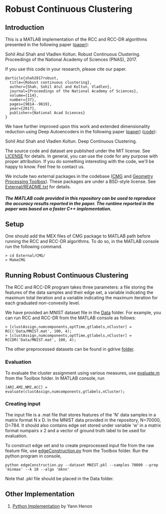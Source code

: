 # Robust Continuous Clustering #

## Introduction ##

This is a MATLAB implementation of the RCC and RCC-DR algorithms presented in the following paper ([paper](http://www.pnas.org/content/early/2017/08/28/1700770114.abstract)):

Sohil Atul Shah and Vladlen Koltun. Robust Continuous Clustering. Proceedings of the National Academy of Sciences (PNAS), 2017.

If you use this code in your research, please cite our paper.
```
@article{shah2017robust,
  title={Robust continuous clustering},
  author={Shah, Sohil Atul and Koltun, Vladlen},
  journal={Proceedings of the National Academy of Sciences},
  volume={114},
  number={37},
  pages={9814--9819},
  year={2017},
  publisher={National Acad Sciences}
}
```

We have further improved upon this work and extended dimensionality reduction using Deep Autoencoders in the following paper ([paper](http://arxiv.org/abs/1803.01449)) ([code](https://github.com/shahsohil/DCC)):

Sohil Atul Shah and Vladlen Koltun. Deep Continuous Clustering.

The source code and dataset are published under the MIT license. See [LICENSE](LICENSE) for details. In general, you can use the code for any purpose with proper attribution. If you do something interesting with the code, we'll be happy to know. Feel free to contact us.

We include two external packages in the codebase ([CMG](http://www.cs.cmu.edu/~jkoutis/cmg.html) and [Geometry Processing Toolbox](https://github.com/alecjacobson/gptoolbox)). These packages are under a BSD-style license. See [External/README.txt](source/External/README.txt) for details.

##### The MATLAB code provided in this repository can be used to reproduce the accuracy results reported in the paper. The runtime reported in the paper was based on a faster C++ implementation. #####

## Setup ##

One should add the MEX files of CMG package to MATLAB path before running the RCC and RCC-DR algorithms. To do so, in the MATLAB console run the following command.

```
> cd External/CMG/
> MakeCMG
```

## Running Robust Continuous Clustering ##

The RCC and RCC-DR program takes three parameters: a file storing the features of the data samples and their edge set, a variable indicating the maximum total iteration and a variable indicating the maximum iteration for each graduated non-convexity level.

We have provided an MNIST dataset file in the [Data](Data) folder. For example, you can run RCC and RCC-DR from the MATLAB console as follows:

```
> [clustAssign,numcomponents,optTime,gtlabels,nCluster] = RCC('Data/MNIST.mat', 100, 4);
> [clustAssign,numcomponents,optTime,gtlabels,nCluster] = RCCDR('Data/MNIST.mat', 100, 4);
```
The other preprocessed datasets can be found in gdrive [folder](https://drive.google.com/drive/folders/1vN4IpmjJvRngaGkLSyKVsPaoGXL02mFf?usp=sharing).

### Evaluation ###
To evaluate the cluster assignment using various measures, use [evaluate.m](Toolbox/evaluate.m) from the Toolbox folder. In MATLAB console, run
```
[ARI,AMI,NMI,ACC] = evaluate(clustAssign,numcomponents,gtlabels,nCluster);
```

### Creating input ###

The input file is a .mat file that stores features of the 'N' data samples in a matrix format N x D. In the MNIST data provided in the repository, N=70000, D=784. It should also contains edge set stored under variable 'w' in a matrix format numpairs x 2 and a vector of ground truth label to be used for evaluation. 

To construct edge set and to create preprocessed input file from the raw feature file, use [edgeConstruction.py](Toolbox/edgeConstruction.py) from the Toolbox folder. Run the python program in console,
```
python edgeConstruction.py --dataset MNIST.pkl --samples 70000 --prep 'minmax' --k 10 --algo 'mknn'
```
Note that .pkl file should be placed in the Data folder.


## Other Implementation ##
1. [Python Implementation](https://github.com/yhenon/pyrcc) by Yann Henon